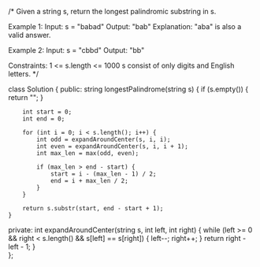 /*
Given a string s, return the longest palindromic substring in s.

Example 1:
Input: s = "babad"
Output: "bab"
Explanation: "aba" is also a valid answer.

Example 2:
Input: s = "cbbd"
Output: "bb"
 
Constraints:
1 <= s.length <= 1000
s consist of only digits and English letters.
*/

class Solution {
public:
    string longestPalindrome(string s) {
        if (s.empty()) {
            return "";
        }

        int start = 0;
        int end = 0;

        for (int i = 0; i < s.length(); i++) {
            int odd = expandAroundCenter(s, i, i);
            int even = expandAroundCenter(s, i, i + 1);
            int max_len = max(odd, even);

            if (max_len > end - start) {
                start = i - (max_len - 1) / 2;
                end = i + max_len / 2;
            }
        }

        return s.substr(start, end - start + 1);        
    }

private:
    int expandAroundCenter(string s, int left, int right) {
        while (left >= 0 && right < s.length() && s[left] == s[right]) {
            left--;
            right++;
        }
        return right - left - 1;
    }    
};